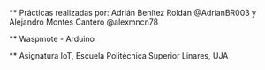 ** Prácticas realizadas por: Adrián Benítez Roldán @AdrianBR003 y Alejandro Montes Cantero @alexmncn78

** Waspmote - Arduino

** Asignatura IoT, Escuela Politécnica Superior Linares, UJA
